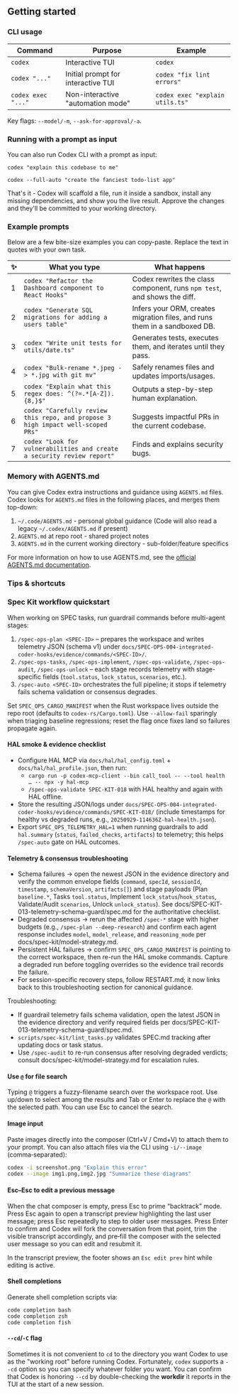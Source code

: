 ## Getting started

### CLI usage

| Command            | Purpose                            | Example                         |
| ------------------ | ---------------------------------- | ------------------------------- |
| `codex`            | Interactive TUI                    | `codex`                         |
| `codex "..."`      | Initial prompt for interactive TUI | `codex "fix lint errors"`       |
| `codex exec "..."` | Non-interactive "automation mode"  | `codex exec "explain utils.ts"` |

Key flags: `--model/-m`, `--ask-for-approval/-a`.

### Running with a prompt as input

You can also run Codex CLI with a prompt as input:

```shell
codex "explain this codebase to me"
```

```shell
codex --full-auto "create the fanciest todo-list app"
```

That's it - Codex will scaffold a file, run it inside a sandbox, install any
missing dependencies, and show you the live result. Approve the changes and
they'll be committed to your working directory.

### Example prompts

Below are a few bite-size examples you can copy-paste. Replace the text in quotes with your own task.

| ✨  | What you type                                                                   | What happens                                                               |
| --- | ------------------------------------------------------------------------------- | -------------------------------------------------------------------------- |
| 1   | `codex "Refactor the Dashboard component to React Hooks"`                       | Codex rewrites the class component, runs `npm test`, and shows the diff.   |
| 2   | `codex "Generate SQL migrations for adding a users table"`                      | Infers your ORM, creates migration files, and runs them in a sandboxed DB. |
| 3   | `codex "Write unit tests for utils/date.ts"`                                    | Generates tests, executes them, and iterates until they pass.              |
| 4   | `codex "Bulk-rename *.jpeg -> *.jpg with git mv"`                               | Safely renames files and updates imports/usages.                           |
| 5   | `codex "Explain what this regex does: ^(?=.*[A-Z]).{8,}$"`                      | Outputs a step-by-step human explanation.                                  |
| 6   | `codex "Carefully review this repo, and propose 3 high impact well-scoped PRs"` | Suggests impactful PRs in the current codebase.                            |
| 7   | `codex "Look for vulnerabilities and create a security review report"`          | Finds and explains security bugs.                                          |

### Memory with AGENTS.md

You can give Codex extra instructions and guidance using `AGENTS.md` files. Codex looks for `AGENTS.md` files in the following places, and merges them top-down:

1. `~/.code/AGENTS.md` - personal global guidance (Code will also read a legacy `~/.codex/AGENTS.md` if present)
2. `AGENTS.md` at repo root - shared project notes
3. `AGENTS.md` in the current working directory - sub-folder/feature specifics

For more information on how to use AGENTS.md, see the [official AGENTS.md documentation](https://agents.md/).

### Tips & shortcuts

### Spec Kit workflow quickstart

When working on SPEC tasks, run guardrail commands before multi-agent stages:

1. `/spec-ops-plan <SPEC-ID>` – prepares the workspace and writes telemetry JSON (schema v1) under `docs/SPEC-OPS-004-integrated-coder-hooks/evidence/commands/<SPEC-ID>/`.
2. `/spec-ops-tasks`, `/spec-ops-implement`, `/spec-ops-validate`, `/spec-ops-audit`, `/spec-ops-unlock` – each stage records telemetry with stage-specific fields (`tool.status`, `lock_status`, `scenarios`, etc.).
3. `/spec-auto <SPEC-ID>` orchestrates the full pipeline; it stops if telemetry fails schema validation or consensus degrades.

Set `SPEC_OPS_CARGO_MANIFEST` when the Rust workspace lives outside the repo root (defaults to `codex-rs/Cargo.toml`). Use `--allow-fail` sparingly when triaging baseline regressions; reset the flag once fixes land so failures propagate again.

#### HAL smoke & evidence checklist

- Configure HAL MCP via `docs/hal/hal_config.toml` + `docs/hal/hal_profile.json`, then run:
  - `cargo run -p codex-mcp-client --bin call_tool -- --tool health … -- npx -y hal-mcp`
  - `/spec-ops-validate SPEC-KIT-018` with HAL healthy and again with HAL offline.
- Store the resulting JSON/logs under `docs/SPEC-OPS-004-integrated-coder-hooks/evidence/commands/SPEC-KIT-018/` (include timestamps for healthy vs degraded runs, e.g., `20250929-114636Z-hal-health.json`).
- Export `SPEC_OPS_TELEMETRY_HAL=1` when running guardrails to add `hal.summary` (`status`, `failed_checks`, `artifacts`) to telemetry; this helps `/spec-auto` gate on HAL outcomes.

#### Telemetry & consensus troubleshooting

- Schema failures → open the newest JSON in the evidence directory and verify the common envelope fields (`command`, `specId`, `sessionId`, `timestamp`, `schemaVersion`, `artifacts[]`) and stage payloads (Plan `baseline.*`, Tasks `tool.status`, Implement `lock_status`/`hook_status`, Validate/Audit `scenarios`, Unlock `unlock_status`). See docs/SPEC-KIT-013-telemetry-schema-guard/spec.md for the authoritative checklist.
- Degraded consensus → rerun the affected `/spec-*` stage with higher budgets (e.g., `/spec-plan --deep-research`) and confirm each agent response includes `model`, `model_release`, and `reasoning_mode` per docs/spec-kit/model-strategy.md.
- Persistent HAL failures → confirm `SPEC_OPS_CARGO_MANIFEST` is pointing to the correct workspace, then re-run the HAL smoke commands. Capture a degraded run before toggling overrides so the evidence trail records the failure.
- For session-specific recovery steps, follow RESTART.md; it now links back to this troubleshooting section for canonical guidance.

Troubleshooting:

- If guardrail telemetry fails schema validation, open the latest JSON in the evidence directory and verify required fields per docs/SPEC-KIT-013-telemetry-schema-guard/spec.md.
- `scripts/spec-kit/lint_tasks.py` validates SPEC.md tracking after updating docs or task status.
- Use `/spec-audit` to re-run consensus after resolving degraded verdicts; consult docs/spec-kit/model-strategy.md for escalation rules.

#### Use `@` for file search

Typing `@` triggers a fuzzy-filename search over the workspace root. Use up/down to select among the results and Tab or Enter to replace the `@` with the selected path. You can use Esc to cancel the search.

#### Image input

Paste images directly into the composer (Ctrl+V / Cmd+V) to attach them to your prompt. You can also attach files via the CLI using `-i/--image` (comma‑separated):

```bash
codex -i screenshot.png "Explain this error"
codex --image img1.png,img2.jpg "Summarize these diagrams"
```

#### Esc–Esc to edit a previous message

When the chat composer is empty, press Esc to prime “backtrack” mode. Press Esc again to open a transcript preview highlighting the last user message; press Esc repeatedly to step to older user messages. Press Enter to confirm and Codex will fork the conversation from that point, trim the visible transcript accordingly, and pre‑fill the composer with the selected user message so you can edit and resubmit it.

In the transcript preview, the footer shows an `Esc edit prev` hint while editing is active.

#### Shell completions

Generate shell completion scripts via:

```shell
code completion bash
code completion zsh
code completion fish
```

#### `--cd`/`-C` flag

Sometimes it is not convenient to `cd` to the directory you want Codex to use as the "working root" before running Codex. Fortunately, `codex` supports a `--cd` option so you can specify whatever folder you want. You can confirm that Codex is honoring `--cd` by double-checking the **workdir** it reports in the TUI at the start of a new session.
